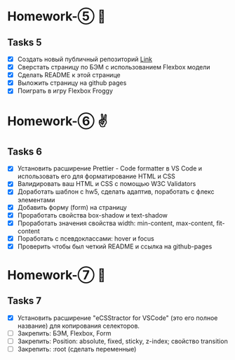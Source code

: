 # Homework-⑤ 🤘

## Tasks 5 ##

- [x] Создать новый публичный репозиторий [Link](https://olgagrishchenko.github.io/Homework-5/)
- [x] Сверстать страницу по БЭМ с использованием Flexbox модели
- [x] Сделать README к этой странице
- [x] Выложить страницу на github pages
- [x] Поиграть в игру Flexbox Froggy

# Homework-⑥ ✌

## Tasks 6 ##

- [x] Установить расширение Prettier - Code formatter в VS Code и использовать его для форматирование HTML и CSS
- [x] Валидировать ваш HTML и CSS с помощью W3C Validators
- [x] Доработать шаблон с hw5, сделать адаптив, поработать с флекс элементами
- [x] Добавить форму (form) на страницу
- [x] Проработать свойства box-shadow и text-shadow
- [x] Проработать значения свойства width: min-content, max-content, fit-content
- [x] Поработать с псевдоклассами: hover и focus
- [x] Проверить чтобы был четкий README и ссылка на github-pages

# Homework-⑦ 🐲

## Tasks 7 ##
- [x] Установить расширение "eCSStractor for VSCode" (это его полное название) для копирования селекторов.
- [ ] Закрепить: БЭМ, Flexbox, Form
- [ ] Закрепить: Position: absolute, fixed, sticky, z-index; свойство transition
- [ ] Закрепить: :root (сделать переменные)
